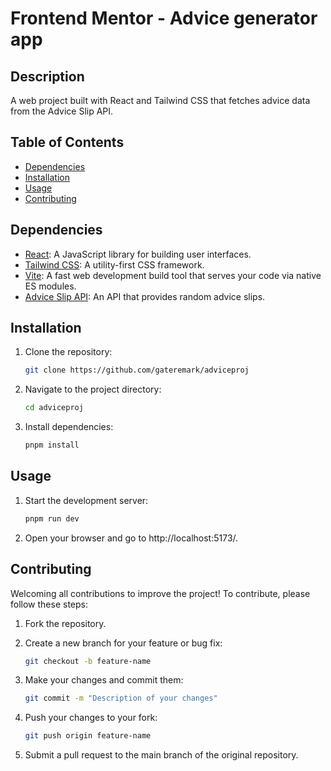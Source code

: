 # Frontend Mentor - Advice generator app

## Description

A web project built with React and Tailwind CSS that fetches advice data from the Advice Slip API.

## Table of Contents

- [Dependencies](#dependencies)
- [Installation](#installation)
- [Usage](#usage)
- [Contributing](#contributing)


## Dependencies

- [React](https://react.dev/): A JavaScript library for building user interfaces.
- [Tailwind CSS](https://tailwindcss.com/): A utility-first CSS framework.
- [Vite](https://vitejs.dev/): A fast web development build tool that serves your code via native ES modules.
- [Advice Slip API](https://api.adviceslip.com/): An API that provides random advice slips.


## Installation

1. Clone the repository:

   ```bash
   git clone https://github.com/gateremark/adviceproj
   ```

2. Navigate to the project directory:
   ```bash
   cd adviceproj
   ```
   
3. Install dependencies:
   ```bash
   pnpm install
   ```


## Usage

1. Start the development server:

   ```bash
   pnpm run dev
   ```

2. Open your browser and go to http://localhost:5173/.


## Contributing

Welcoming all contributions to improve the project! To contribute, please follow these steps:

1. Fork the repository.
  
2. Create a new branch for your feature or bug fix:
   ```bash
   git checkout -b feature-name
   ```
   
3. Make your changes and commit them:
   ```bash
   git commit -m "Description of your changes"
   ```
   
4. Push your changes to your fork:
   ```bash
   git push origin feature-name
   ```
   
5. Submit a pull request to the main branch of the original repository.
